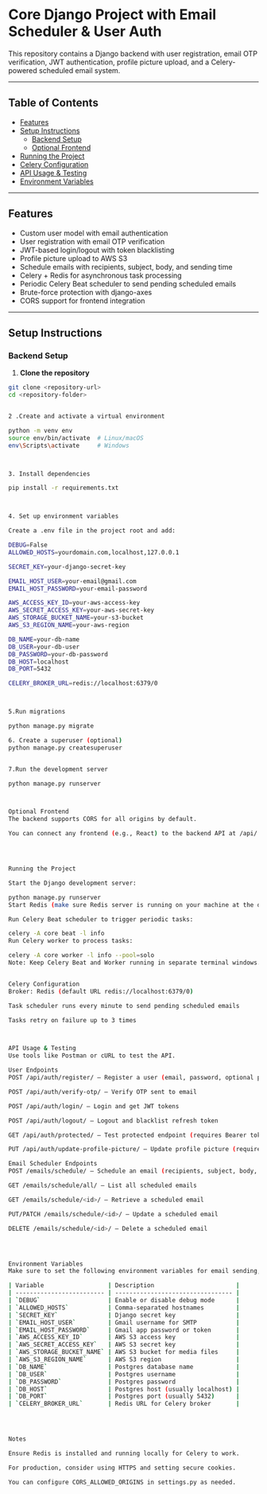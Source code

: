 # Core Django Project with Email Scheduler & User Auth

This repository contains a Django backend with user registration, email OTP verification, JWT authentication, profile picture upload, and a Celery-powered scheduled email system.

---

## Table of Contents

- [Features](#features)  
- [Setup Instructions](#setup-instructions)  
  - [Backend Setup](#backend-setup)  
  - [Optional Frontend](#optional-frontend)  
- [Running the Project](#running-the-project)  
- [Celery Configuration](#celery-configuration)  
- [API Usage & Testing](#api-usage--testing)  
- [Environment Variables](#environment-variables)  

---

## Features

- Custom user model with email authentication  
- User registration with email OTP verification  
- JWT-based login/logout with token blacklisting  
- Profile picture upload to AWS S3  
- Schedule emails with recipients, subject, body, and sending time  
- Celery + Redis for asynchronous task processing  
- Periodic Celery Beat scheduler to send pending scheduled emails  
- Brute-force protection with django-axes  
- CORS support for frontend integration  

---

## Setup Instructions

### Backend Setup

1. **Clone the repository**

```bash
git clone <repository-url>
cd <repository-folder>


2 .Create and activate a virtual environment

python -m venv env
source env/bin/activate  # Linux/macOS
env\Scripts\activate     # Windows



3. Install dependencies

pip install -r requirements.txt



4. Set up environment variables

Create a .env file in the project root and add:

DEBUG=False
ALLOWED_HOSTS=yourdomain.com,localhost,127.0.0.1

SECRET_KEY=your-django-secret-key

EMAIL_HOST_USER=your-email@gmail.com
EMAIL_HOST_PASSWORD=your-email-password

AWS_ACCESS_KEY_ID=your-aws-access-key
AWS_SECRET_ACCESS_KEY=your-aws-secret-key
AWS_STORAGE_BUCKET_NAME=your-s3-bucket
AWS_S3_REGION_NAME=your-aws-region

DB_NAME=your-db-name
DB_USER=your-db-user
DB_PASSWORD=your-db-password
DB_HOST=localhost
DB_PORT=5432

CELERY_BROKER_URL=redis://localhost:6379/0



5.Run migrations

python manage.py migrate

6. Create a superuser (optional)
python manage.py createsuperuser


7.Run the development server

python manage.py runserver



Optional Frontend
The backend supports CORS for all origins by default.

You can connect any frontend (e.g., React) to the backend API at /api/.




Running the Project

Start the Django development server:

python manage.py runserver
Start Redis (make sure Redis server is running on your machine at the default port)

Run Celery Beat scheduler to trigger periodic tasks:

celery -A core beat -l info
Run Celery worker to process tasks:

celery -A core worker -l info --pool=solo
Note: Keep Celery Beat and Worker running in separate terminal windows.


Celery Configuration
Broker: Redis (default URL redis://localhost:6379/0)

Task scheduler runs every minute to send pending scheduled emails

Tasks retry on failure up to 3 times



API Usage & Testing
Use tools like Postman or cURL to test the API.

User Endpoints
POST /api/auth/register/ — Register a user (email, password, optional profile picture)

POST /api/auth/verify-otp/ — Verify OTP sent to email

POST /api/auth/login/ — Login and get JWT tokens

POST /api/auth/logout/ — Logout and blacklist refresh token

GET /api/auth/protected/ — Test protected endpoint (requires Bearer token)

PUT /api/auth/update-profile-picture/ — Update profile picture (requires auth)

Email Scheduler Endpoints
POST /emails/schedule/ — Schedule an email (recipients, subject, body, scheduled_time)

GET /emails/schedule/all/ — List all scheduled emails

GET /emails/schedule/<id>/ — Retrieve a scheduled email

PUT/PATCH /emails/schedule/<id>/ — Update a scheduled email

DELETE /emails/schedule/<id>/ — Delete a scheduled email




Environment Variables
Make sure to set the following environment variables for email sending, database, AWS S3 storage, and Celery broker.

| Variable                  | Description                       |
| ------------------------- | --------------------------------- |
| `DEBUG`                   | Enable or disable debug mode      |
| `ALLOWED_HOSTS`           | Comma-separated hostnames         |
| `SECRET_KEY`              | Django secret key                 |
| `EMAIL_HOST_USER`         | Gmail username for SMTP           |
| `EMAIL_HOST_PASSWORD`     | Gmail app password or token       |
| `AWS_ACCESS_KEY_ID`       | AWS S3 access key                 |
| `AWS_SECRET_ACCESS_KEY`   | AWS S3 secret key                 |
| `AWS_STORAGE_BUCKET_NAME` | AWS S3 bucket for media files     |
| `AWS_S3_REGION_NAME`      | AWS S3 region                     |
| `DB_NAME`                 | Postgres database name            |
| `DB_USER`                 | Postgres username                 |
| `DB_PASSWORD`             | Postgres password                 |
| `DB_HOST`                 | Postgres host (usually localhost) |
| `DB_PORT`                 | Postgres port (usually 5432)      |
| `CELERY_BROKER_URL`       | Redis URL for Celery broker       |




Notes

Ensure Redis is installed and running locally for Celery to work.

For production, consider using HTTPS and setting secure cookies.

You can configure CORS_ALLOWED_ORIGINS in settings.py as needed.

